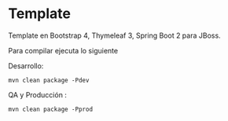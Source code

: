 # Template
Template en Bootstrap 4, Thymeleaf 3, Spring Boot 2 para JBoss.

Para compilar ejecuta lo siguiente

Desarrollo:
```
mvn clean package -Pdev
```

QA y Producción :
```
mvn clean package -Pprod
```